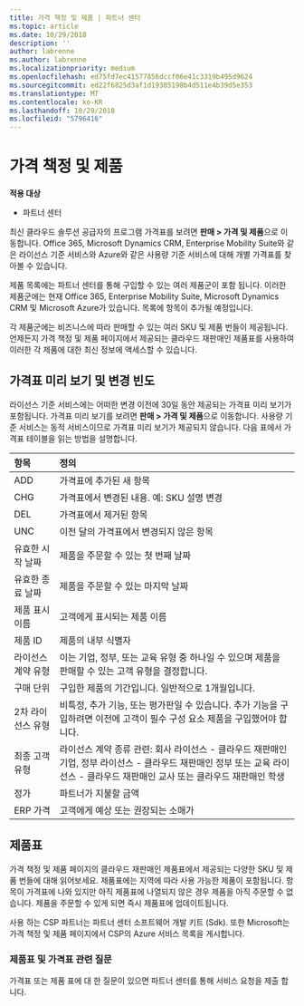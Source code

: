 ```yaml
---
title: 가격 책정 및 제품 | 파트너 센터
ms.topic: article
ms.date: 10/29/2018
description: ''
author: labrenne
ms.author: labrenne
ms.localizationpriority: medium
ms.openlocfilehash: ed75fd7ec41577856dccf06e41c3319b495d9624
ms.sourcegitcommit: ed22f6825d3af1d19385198b4d511e4b39d5e353
ms.translationtype: MT
ms.contentlocale: ko-KR
ms.lasthandoff: 10/29/2018
ms.locfileid: "5796416"
---
```

# <a name="pricing-and-offers"></a>가격 책정 및 제품

**적용 대상**

-  파트너 센터

최신 클라우드 솔루션 공급자의 프로그램 가격표를 보려면 **판매 > 가격 및 제품**으로 이동합니다. Office 365, Microsoft Dynamics CRM, Enterprise Mobility Suite와 같은 라이선스 기준 서비스와 Azure와 같은 사용량 기준 서비스에 대해 개별 가격표를 찾아볼 수 있습니다. 

제품 목록에는 파트너 센터를 통해 구입할 수 있는 여러 제품군이 포함 됩니다. 이러한 제품군에는 현재 Office 365, Enterprise Mobility Suite, Microsoft Dynamics CRM 및 Microsoft Azure가 있습니다. 목록에 항목이 추가될 예정입니다.

각 제품군에는 비즈니스에 따라 판매할 수 있는 여러 SKU 및 제품 번들이 제공됩니다. 언제든지 가격 책정 및 제품 페이지에서 제공되는 클라우드 재판매인 제품표를 사용하여 이러한 각 제품에 대한 최신 정보에 액세스할 수 있습니다.

## <a name="pricelist-preview-and-change-frequency"></a>가격표 미리 보기 및 변경 빈도 

라이선스 기준 서비스에는 어떠한 변경 이전에 30일 동안 제공되는 가격표 미리 보기가 포함됩니다. 가격표 미리 보기를 보려면 **판매 > 가격 및 제품**으로 이동합니다. 사용량 기준 서비스는 동적 서비스이므로 가격표 미리 보기가 제공되지 않습니다. 다음 표에서 가격표 테이블을 읽는 방법을 설명합니다.

|**항목**        |**정의**      |
|:-----------   |:-----------   |
|ADD   |가격표에 추가된 새 항목|
|CHG   |가격표에서 변경된 내용. 예: SKU 설명 변경|
|DEL   |가격표에서 제거된 항목|
|UNC   |이전 달의 가격표에서 변경되지 않은 항목   |
|유효한 시작 날짜   |제품을 주문할 수 있는 첫 번째 날짜    |
|유효한 종료 날짜   |제품을 주문할 수 있는 마지막 날짜   |
|제품 표시 이름   |고객에게 표시되는 제품 이름   |
|제품 ID   |제품의 내부 식별자   |
|라이선스 계약 유형   |이는 기업, 정부, 또는 교육 유형 중 하나일 수 있으며 제품을 판매할 수 있는 고객 유형을 결정합니다.|
|구매 단위   |구입한 제품의 기간입니다. 일반적으로 1개월입니다.   |
|2차 라이선스 유형   |비특정, 추가 기능, 또는 평가판일 수 있습니다. 추가 기능을 구입하려면 이전에 고객이 필수 구성 요소 제품을 구입했어야 합니다.|
|최종 고객 유형   |라이선스 계약 종류 관련: 회사 라이선스 - 클라우드 재판매인 기업, 정부 라이선스 - 클라우드 재판매인 정부 또는 교육 라이선스 - 클라우드 재판매인 교사 또는 클라우드 재판매인 학생   |
|정가   |파트너가 지불할 금액   |
|ERP 가격   |고객에게 예상 또는 권장되는 소매가   |

## <a name="offers-matrix"></a>제품표

가격 책정 및 제품 페이지의 클라우드 재판매인 제품표에서 제공되는 다양한 SKU 및 제품 번들에 대해 읽어보세요. 제품표에는 지역에 따라 사용 가능한 제품이 포함됩니다. 항목이 가격표에 나와 있지만 아직 제품표에 나열되지 않은 경우 제품을 아직 주문할 수 없습니다. 제품을 주문할 수 있게 되면 즉시 제품표에 업데이트됩니다.

사용 하는 CSP 파트너는 파트너 센터 소프트웨어 개발 키트 (Sdk). 또한 Microsoft는 가격 책정 및 제품 페이지에서 CSP의 Azure 서비스 목록을 게시합니다.

### <a name="offers-matrix-and-pricelist-questions"></a>제품표 및 가격표 관련 질문

가격표 또는 제품 표에 대 한 질문이 있으면 파트너 센터를 통해 서비스 요청을 제출 합니다.
